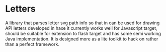 Letters
=======

A library that parses letter svg path info so that in can be used for drawing API letters developed in haxe it currently works well for Javascript target, should be suitable for extension to flash target and has some semi working Java implementation. It is designed more as a lite toolkit to hack on rather than a perfect framework.
